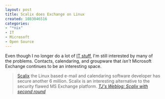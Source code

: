 ```yaml
--- 
layout: post
title: Scalix does Exchange on Linux
created: 1083046516
categories: 
- "*nix"
- IT
- Microsoft
- Open Source
---
```

<p>Even though I no longer do a lot of <a href="http://www.phenomenalsolutions.com" title="Ottawa-based IT, Web, and Business Consulting for Small Businesses">IT stuff</a>, I'm still interested by many of the problems. Contacts, calendaring, and groupware that <em>isn't</em> Microsoft Exchange continues to be an interesting space.</p>

<blockquote><a href="http://www.scalix.com/">Scalix</a> the Linux based e-mail and calendaring software developer has secure another 6 million. Scalix is an interesting alternative to the security flawed MS Exchange platform.
<cite><a href="http://www.tjacobi.com/archives/scalix_with_second_round.html">TJ's Weblog: Scalix with second round</a></cite></blockquote>
